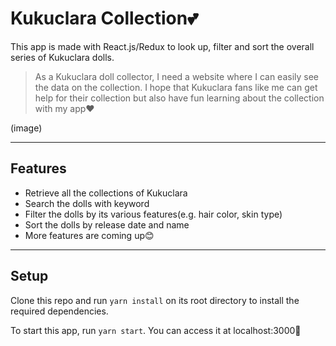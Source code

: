 
Kukuclara Collection💕
======================

This app is made with React.js/Redux to look up, filter and sort the overall series of Kukuclara dolls.
> As a Kukuclara doll collector, I need a website where I can easily see the data on the collection. I hope that Kukuclara fans like me can get help for their collection but also have fun learning about the collection with my app❤

(image)

---

## Features
- Retrieve all the collections of Kukuclara
- Search the dolls with keyword
- Filter the dolls by its various features(e.g. hair color, skin type)
- Sort the dolls by release date and name
- More features are coming up😊

---

## Setup
Clone this repo and run `yarn install` on its root directory to install the required dependencies.

To start this app, run `yarn start`. You can access it at localhost:3000🎈

